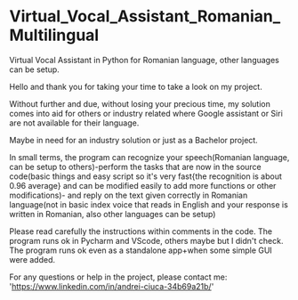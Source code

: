 # Virtual_Vocal_Assistant_Romanian_Multilingual
Virtual Vocal Assistant in Python for Romanian language, other languages can be setup.

Hello and thank you for taking your time to take a look on my project.

Without further and due, without losing your precious time, my solution comes into aid for others or industry related where Google assistant or Siri are not available for their language.

Maybe in need for an industry solution or just as a Bachelor project.

In small terms, the program can recognize your speech(Romanian language, can be setup to others)-perform the tasks that are now in the source code(basic things and easy script so it's very fast{the recognition is about 0.96 average} and can be modified easily to add more functions or other modifications)- and reply on the text given correctly in Romanian language(not in basic index voice that reads in English and your response is written in Romanian, also other languages can be setup)



Please read carefully the instructions within comments in the code. The program runs ok in Pycharm and VScode, others maybe but I didn't check. The program runs ok even as a standalone app+when some simple GUI were added.

For any questions or help in the project, please contact me: 'https://www.linkedin.com/in/andrei-ciuca-34b69a21b/'
